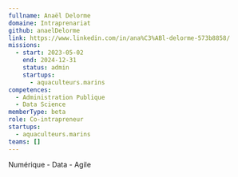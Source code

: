```yaml
---
fullname: Anaël Delorme
domaine: Intraprenariat
github: anaelDelorme
link: https://www.linkedin.com/in/ana%C3%ABl-delorme-573b8858/
missions:
  - start: 2023-05-02
    end: 2024-12-31
    status: admin
    startups:
      - aquaculteurs.marins
competences:
  - Administration Publique
  - Data Science
memberType: beta
role: Co-intrapreneur
startups:
  - aquaculteurs.marins
teams: []
---
```

Numérique - Data - Agile